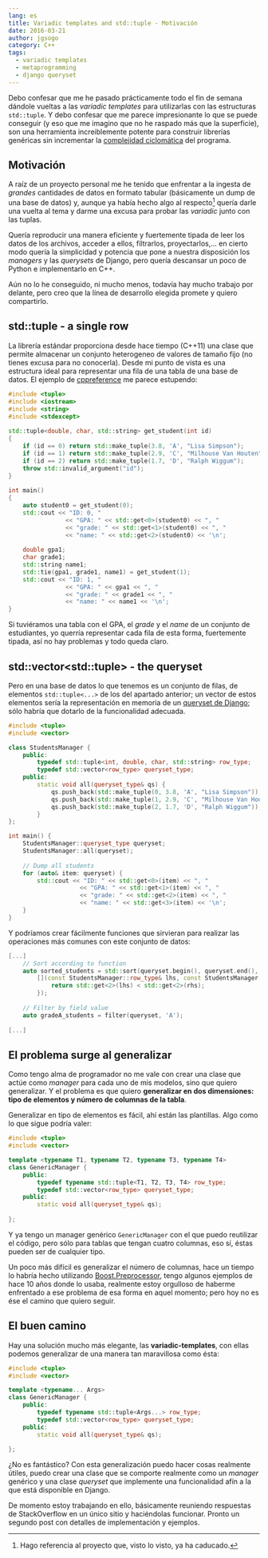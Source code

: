 ```yaml
---
lang: es
title: Variadic templates and std::tuple - Motivación
date: 2016-03-21
author: jgsogo
category: C++
tags: 
  - variadic templates
  - metaprogramming
  - django queryset
---
```



Debo confesar que me he pasado prácticamente todo el fin de semana dándole
vueltas a las *variadic templates* para utilizarlas con las estructuras ``std::tuple``.
Y debo confesar que me parece impresionante lo que se puede conseguir (y eso
que me imagino que no he raspado más que la superficie), son una herramienta
increiblemente potente para construir librerías genéricas sin incrementar la
[complejidad ciclomática](https://en.wikipedia.org/wiki/Cyclomatic_complexity) del programa.

<!--more-->

Motivación
----------

A raíz de un proyecto personal me he tenido que enfrentar a la ingesta de *grandes*
cantidades de datos en formato tabular (básicamente un dump de una base de datos)
y, aunque ya había hecho algo al respecto[^1] quería darle una vuelta al tema y darme una
excusa para probar las *variadic* junto con las tuplas. 

Quería reproducir una manera eficiente y fuertemente tipada de leer los datos de los archivos,
acceder a ellos, filtrarlos, proyectarlos,... en cierto modo quería la simplicidad y
potencia que pone a nuestra disposición los *managers* y las *querysets* de Django, 
pero quería descansar un poco de Python e implementarlo en C++.

Aún no lo he conseguido, ni mucho menos, todavía hay mucho trabajo por delante, pero creo
que la línea de desarrollo elegida promete y quiero compartirlo.

[^1]: Hago referencia al proyecto <content-github-repository repository="jgsogo/txt_table"></content-github-repository> que, visto lo visto, ya ha caducado.


std::tuple - a single row
-------------------------

La librería estándar proporciona desde hace tiempo (C++11) una clase que permite almacenar un
conjunto heterogeneo de valores de tamaño fijo (no tienes excusa para no conocerla). Desde
mi punto de vista es una estructura ideal para representar una fila de una tabla de una base
de datos. El ejemplo de [cppreference](http://en.cppreference.com/w/cpp/utility/tuple) me parece estupendo:

```cpp
#include <tuple>
#include <iostream>
#include <string>
#include <stdexcept>
    
std::tuple<double, char, std::string> get_student(int id)
{
    if (id == 0) return std::make_tuple(3.8, 'A', "Lisa Simpson");
    if (id == 1) return std::make_tuple(2.9, 'C', "Milhouse Van Houten");
    if (id == 2) return std::make_tuple(1.7, 'D', "Ralph Wiggum");
    throw std::invalid_argument("id");
}
    
int main()
{
    auto student0 = get_student(0);
    std::cout << "ID: 0, "
                << "GPA: " << std::get<0>(student0) << ", "
                << "grade: " << std::get<1>(student0) << ", "
                << "name: " << std::get<2>(student0) << '\n';
    
    double gpa1;
    char grade1;
    std::string name1;
    std::tie(gpa1, grade1, name1) = get_student(1);
    std::cout << "ID: 1, "
                << "GPA: " << gpa1 << ", "
                << "grade: " << grade1 << ", "
                << "name: " << name1 << '\n';
}
```

Si tuviéramos una tabla con el GPA, el *grade* y el *name* de un conjunto de estudiantes, yo
querría representar cada fila de esta forma, fuertemente tipada, así no hay problemas y todo
queda claro.


std::vector\<std::tuple\> - the queryset
----------------------------------------

Pero en una base de datos lo que tenemos es un conjunto de filas, de elementos ``std::tuple<...>``
de los del apartado anterior; un vector de estos elementos sería la representación en memoria de
un [queryset de Django](https://docs.djangoproject.com/es/1.9/ref/models/querysets/);
sólo habría que dotarlo de la funcionalidad adecuada.


```cpp
#include <tuple>
#include <vector>

class StudentsManager {
    public:
        typedef std::tuple<int, double, char, std::string> row_type;
        typedef std::vector<row_type> queryset_type;
    public:
        static void all(queryset_type& qs) {
            qs.push_back(std::make_tuple(0, 3.8, 'A', "Lisa Simpson"));
            qs.push_back(std::make_tuple(1, 2.9, 'C', "Milhouse Van Houten"));
            qs.push_back(std::make_tuple(2, 1.7, 'D', "Ralph Wiggum"));
        }
};

int main() {
    StudentsManager::queryset_type queryset;
    StudentsManager::all(queryset);
    
    // Dump all students
    for (auto& item: queryset) {
        std::cout << "ID: " << std::get<0>(item) << ", "
                    << "GPA: " << std::get<1>(item) << ", "
                    << "grade: " << std::get<2>(item) << ", "
                    << "name: " << std::get<3>(item) << '\n';
    }
}
```

Y podríamos crear fácilmente funciones que sirvieran para realizar las operaciones más
comunes con este conjunto de datos:

```cpp
[...]
    // Sort according to function
    auto sorted_students = std::sort(queryset.begin(), queryset.end(),
        [](const StudentsManager::row_type& lhs, const StudentsManager::row_type& rhs) {
            return std::get<2>(lhs) < std::get<2>(rhs);
        });
        
    // Filter by field value
    auto gradeA_students = filter(queryset, 'A');
    
[...]
```

El problema surge al generalizar
--------------------------------

Como tengo alma de programador no me vale con crear una clase que actúe como *manager* para
cada uno de mis modelos, sino que quiero generalizar. Y el problema es que quiero **generalizar
en dos dimensiones: tipo de elementos y número de columnas de la tabla**.

Generalizar en tipo de elementos es fácil, ahí están las plantillas. Algo como lo que sigue
podría valer:


```cpp
#include <tuple>
#include <vector>

template <typename T1, typename T2, typename T3, typename T4>
class GenericManager {
    public:
        typedef typename std::tuple<T1, T2, T3, T4> row_type;
        typedef std::vector<row_type> queryset_type;
    public:
        static void all(queryset_type& qs);
                    
};
```
    
Y ya tengo un manager genérico ``GenericManager`` con el que puedo reutilizar el código, pero
sólo para tablas que tengan cuatro columnas, eso sí, éstas pueden ser de cualquier tipo.

Un poco más difícil es generalizar el número de columnas, hace un tiempo lo habría hecho
utilizando [Boost.Preprocessor](http://www.boost.org/doc/libs/1_60_0/libs/preprocessor/doc/index.html),
tengo algunos ejemplos de hace 10 años donde lo usaba, realmente
estoy orgulloso de haberme enfrentado a ese problema de esa forma en aquel momento; pero hoy
no es ése el camino que quiero seguir.


El buen camino
--------------

Hay una solución mucho más elegante, las **variadic-templates**, con ellas
podemos generalizar de una manera tan maravillosa como ésta:

```cpp
#include <tuple>
#include <vector>

template <typename... Args>
class GenericManager {
    public:
        typedef typename std::tuple<Args...> row_type;
        typedef std::vector<row_type> queryset_type;
    public:
        static void all(queryset_type& qs);
                    
};
```

¿No es fantástico? Con esta generalización puedo hacer cosas realmente útiles, puedo crear una clase
que se comporte realmente como un *manager* genérico y una clase *queryset* que implemente
una funcionalidad afín a la que está disponible en Django.

De momento estoy trabajando en ello, básicamente reuniendo respuestas de StackOverflow en un único
sitio y haciéndolas funcionar. Pronto un segundo post con detalles de implementación y ejemplos.
